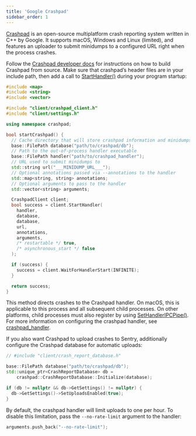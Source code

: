 ```yaml
---
title: 'Google Crashpad'
sidebar_order: 1
---
```


[Crashpad](https://chromium.googlesource.com/crashpad/crashpad/+/master/README.md) is an open-source multiplatform crash reporting system written in C++ by Google. It supports macOS, Windows and Linux (limited), and features an uploader to submit minidumps to a configured URL right when the process crashes.

Follow the [Crashpad developer docs](https://chromium.googlesource.com/crashpad/crashpad/+/HEAD/doc/developing.md) for instructions on how to build Crashpad from source. Make sure that crashpad’s header files are in your include path, then add a call to [StartHandler()](https://crashpad.chromium.org/doxygen/classcrashpad_1_1CrashpadClient.html#a810ad9941bedba543bf60507c31c55da) during your program startup:

```cpp
#include <map>
#include <string>
#include <vector>

#include "client/crashpad_client.h"
#include "client/settings.h"

using namespace crashpad;

bool startCrashpad() {
  // Cache directory that will store crashpad information and minidumps
  base::FilePath database("path/to/crashpad/db");
  // Path to the out-of-process handler executable
  base::FilePath handler("path/to/crashpad_handler");
  // URL used to submit minidumps to
  std::string url("___MINIDUMP_URL___");
  // Optional annotations passed via --annotations to the handler
  std::map<string, string> annotations;
  // Optional arguments to pass to the handler
  std::vector<string> arguments;

  CrashpadClient client;
  bool success = client.StartHandler(
    handler,
    database,
    database,
    url,
    annotations,
    arguments,
    /* restartable */ true,
    /* asynchronous_start */ false
  );

  if (success) {
    success = client.WaitForHandlerStart(INFINITE);
  }

  return success;
}
```

This method directs crashes to the Crashpad handler. On macOS, this is applicable to this process and all subsequent child processes. On other platforms, child processes must also register by using [SetHandlerIPCPipe()](https://crashpad.chromium.org/doxygen/classcrashpad_1_1CrashpadClient.html#a9f1d5d38e9b4f5781e3821551dcc39d5). For more information on configuring the crashpad handler, see [crashpad_handler](https://chromium.googlesource.com/crashpad/crashpad/+/HEAD/handler/crashpad_handler.md).

If you also want Crashpad to upload crashes to Sentry, additionally configure the Crashpad database for automatic uploads:

```cpp
// #include "client/crash_report_database.h"

base::FilePath database("path/to/crashpad/db");
std::unique_ptr<CrashReportDatabase> db =
    crashpad::CrashReportDatabase::Initialize(database);

if (db != nullptr && db->GetSettings() != nullptr) {
  db->GetSettings()->SetUploadsEnabled(true);
}
```

By default, the crashpad handler will limit uploads to one per hour. To disable this limitation, pass the `--no-rate-limit` argument to the handler:

```cpp
arguments.push_back("--no-rate-limit");
```
